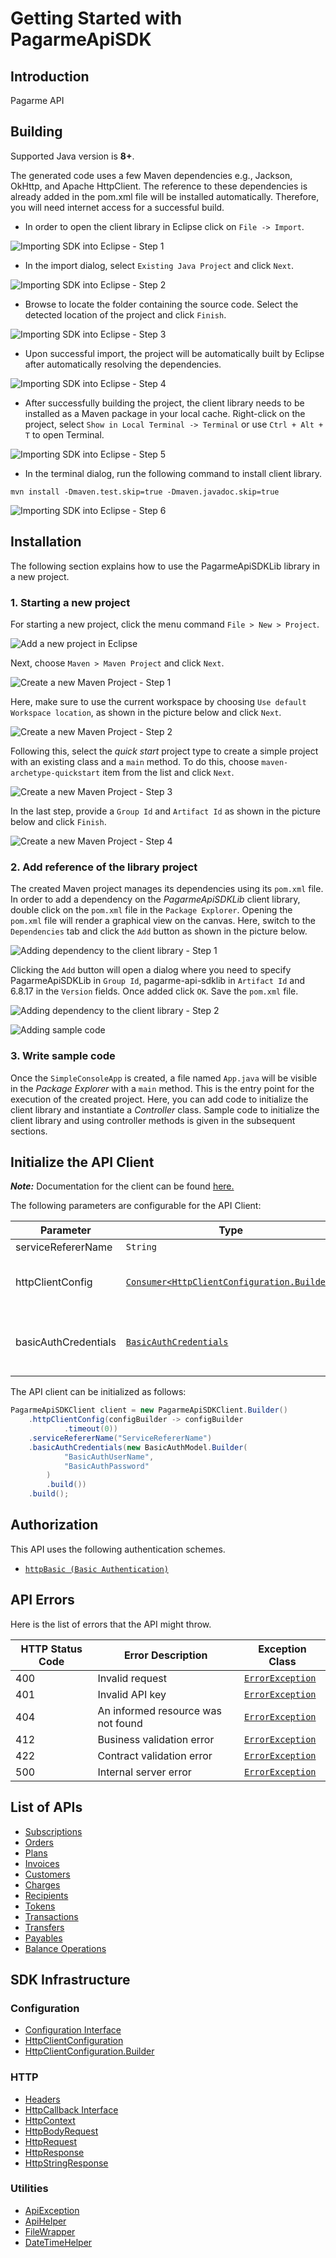 
# Getting Started with PagarmeApiSDK

## Introduction

Pagarme API

## Building

Supported Java version is **8+**.

The generated code uses a few Maven dependencies e.g., Jackson, OkHttp,
and Apache HttpClient. The reference to these dependencies is already
added in the pom.xml file will be installed automatically. Therefore,
you will need internet access for a successful build.

* In order to open the client library in Eclipse click on `File -> Import`.

![Importing SDK into Eclipse - Step 1](https://apidocs.io/illustration/java?workspaceFolder=PagarmeApiSDK-Java&workspaceName=PagarmeApiSDK&projectName=PagarmeApiSDKLib&rootNamespace=me.pagar.api&groupId=PagarmeApiSDKLib&artifactId=pagarme-api-sdklib&version=6.8.17&step=import0)

* In the import dialog, select `Existing Java Project` and click `Next`.

![Importing SDK into Eclipse - Step 2](https://apidocs.io/illustration/java?workspaceFolder=PagarmeApiSDK-Java&workspaceName=PagarmeApiSDK&projectName=PagarmeApiSDKLib&rootNamespace=me.pagar.api&groupId=PagarmeApiSDKLib&artifactId=pagarme-api-sdklib&version=6.8.17&step=import1)

* Browse to locate the folder containing the source code. Select the detected location of the project and click `Finish`.

![Importing SDK into Eclipse - Step 3](https://apidocs.io/illustration/java?workspaceFolder=PagarmeApiSDK-Java&workspaceName=PagarmeApiSDK&projectName=PagarmeApiSDKLib&rootNamespace=me.pagar.api&groupId=PagarmeApiSDKLib&artifactId=pagarme-api-sdklib&version=6.8.17&step=import2)

* Upon successful import, the project will be automatically built by Eclipse after automatically resolving the dependencies.

![Importing SDK into Eclipse - Step 4](https://apidocs.io/illustration/java?workspaceFolder=PagarmeApiSDK-Java&workspaceName=PagarmeApiSDK&projectName=PagarmeApiSDKLib&rootNamespace=me.pagar.api&groupId=PagarmeApiSDKLib&artifactId=pagarme-api-sdklib&version=6.8.17&step=import3)

* After successfully building the project, the client library needs to be installed as a Maven package in your local cache. Right-click on the project, select `Show in Local Terminal -> Terminal` or use `Ctrl + Alt + T` to open Terminal.

![Importing SDK into Eclipse - Step 5](https://apidocs.io/illustration/java?workspaceFolder=PagarmeApiSDK-Java&workspaceName=PagarmeApiSDK&projectName=PagarmeApiSDKLib&rootNamespace=me.pagar.api&groupId=PagarmeApiSDKLib&artifactId=pagarme-api-sdklib&version=6.8.17&step=openTerminal)

* In the terminal dialog, run the following command to install client library.

```
mvn install -Dmaven.test.skip=true -Dmaven.javadoc.skip=true
```

![Importing SDK into Eclipse - Step 6](https://apidocs.io/illustration/java?workspaceFolder=PagarmeApiSDK-Java&workspaceName=PagarmeApiSDK&projectName=PagarmeApiSDKLib&rootNamespace=me.pagar.api&groupId=PagarmeApiSDKLib&artifactId=pagarme-api-sdklib&version=6.8.17&step=installCommand)

## Installation

The following section explains how to use the PagarmeApiSDKLib library in a new project.

### 1. Starting a new project

For starting a new project, click the menu command `File > New > Project`.

![Add a new project in Eclipse](https://apidocs.io/illustration/java?workspaceFolder=PagarmeApiSDK-Java&workspaceName=PagarmeApiSDK&projectName=PagarmeApiSDKLib&rootNamespace=me.pagar.api&groupId=PagarmeApiSDKLib&artifactId=pagarme-api-sdklib&version=6.8.17&step=createNewProject0)

Next, choose `Maven > Maven Project` and click `Next`.

![Create a new Maven Project - Step 1](https://apidocs.io/illustration/java?workspaceFolder=PagarmeApiSDK-Java&workspaceName=PagarmeApiSDK&projectName=PagarmeApiSDKLib&rootNamespace=me.pagar.api&groupId=PagarmeApiSDKLib&artifactId=pagarme-api-sdklib&version=6.8.17&step=createNewProject1)

Here, make sure to use the current workspace by choosing `Use default Workspace location`, as shown in the picture below and click `Next`.

![Create a new Maven Project - Step 2](https://apidocs.io/illustration/java?workspaceFolder=PagarmeApiSDK-Java&workspaceName=PagarmeApiSDK&projectName=PagarmeApiSDKLib&rootNamespace=me.pagar.api&groupId=PagarmeApiSDKLib&artifactId=pagarme-api-sdklib&version=6.8.17&step=createNewProject2)

Following this, select the *quick start* project type to create a simple project with an existing class and a `main` method. To do this, choose `maven-archetype-quickstart` item from the list and click `Next`.

![Create a new Maven Project - Step 3](https://apidocs.io/illustration/java?workspaceFolder=PagarmeApiSDK-Java&workspaceName=PagarmeApiSDK&projectName=PagarmeApiSDKLib&rootNamespace=me.pagar.api&groupId=PagarmeApiSDKLib&artifactId=pagarme-api-sdklib&version=6.8.17&step=createNewProject3)

In the last step, provide a `Group Id` and `Artifact Id` as shown in the picture below and click `Finish`.

![Create a new Maven Project - Step 4](https://apidocs.io/illustration/java?workspaceFolder=PagarmeApiSDK-Java&workspaceName=PagarmeApiSDK&projectName=PagarmeApiSDKLib&rootNamespace=me.pagar.api&groupId=PagarmeApiSDKLib&artifactId=pagarme-api-sdklib&version=6.8.17&step=createNewProject4)

### 2. Add reference of the library project

The created Maven project manages its dependencies using its `pom.xml` file. In order to add a dependency on the *PagarmeApiSDKLib* client library, double click on the `pom.xml` file in the `Package Explorer`. Opening the `pom.xml` file will render a graphical view on the canvas. Here, switch to the `Dependencies` tab and click the `Add` button as shown in the picture below.

![Adding dependency to the client library - Step 1](https://apidocs.io/illustration/java?workspaceFolder=PagarmeApiSDK-Java&workspaceName=PagarmeApiSDK&projectName=PagarmeApiSDKLib&rootNamespace=me.pagar.api&groupId=PagarmeApiSDKLib&artifactId=pagarme-api-sdklib&version=6.8.17&step=testProject0)

Clicking the `Add` button will open a dialog where you need to specify PagarmeApiSDKLib in `Group Id`, pagarme-api-sdklib in `Artifact Id` and 6.8.17 in the `Version` fields. Once added click `OK`. Save the `pom.xml` file.

![Adding dependency to the client library - Step 2](https://apidocs.io/illustration/java?workspaceFolder=PagarmeApiSDK-Java&workspaceName=PagarmeApiSDK&projectName=PagarmeApiSDKLib&rootNamespace=me.pagar.api&groupId=PagarmeApiSDKLib&artifactId=pagarme-api-sdklib&version=6.8.17&step=testProject1)

![Adding sample code](https://apidocs.io/illustration/java?workspaceFolder=PagarmeApiSDK-Java&workspaceName=PagarmeApiSDK&projectName=PagarmeApiSDKLib&rootNamespace=me.pagar.api&groupId=PagarmeApiSDKLib&artifactId=pagarme-api-sdklib&version=6.8.17&step=testProject2)

### 3. Write sample code

Once the `SimpleConsoleApp` is created, a file named `App.java` will be visible in the *Package Explorer* with a `main` method. This is the entry point for the execution of the created project.
Here, you can add code to initialize the client library and instantiate a *Controller* class. Sample code to initialize the client library and using controller methods is given in the subsequent sections.

## Initialize the API Client

**_Note:_** Documentation for the client can be found [here.](https://www.github.com/pagarme/pagarme-java-sdk/tree/6.8.17/doc/client.md)

The following parameters are configurable for the API Client:

| Parameter | Type | Description |
|  --- | --- | --- |
| serviceRefererName | `String` |  |
| httpClientConfig | [`Consumer<HttpClientConfiguration.Builder>`](https://www.github.com/pagarme/pagarme-java-sdk/tree/6.8.17/doc/http-client-configuration-builder.md) | Set up Http Client Configuration instance. |
| basicAuthCredentials | [`BasicAuthCredentials`](https://www.github.com/pagarme/pagarme-java-sdk/tree/6.8.17/doc/auth/basic-authentication.md) | The Credentials Setter for Basic Authentication |

The API client can be initialized as follows:

```java
PagarmeApiSDKClient client = new PagarmeApiSDKClient.Builder()
    .httpClientConfig(configBuilder -> configBuilder
            .timeout(0))
    .serviceRefererName("ServiceRefererName")
    .basicAuthCredentials(new BasicAuthModel.Builder(
            "BasicAuthUserName",
            "BasicAuthPassword"
        )
        .build())
    .build();
```

## Authorization

This API uses the following authentication schemes.

* [`httpBasic (Basic Authentication)`](https://www.github.com/pagarme/pagarme-java-sdk/tree/6.8.17/doc/auth/basic-authentication.md)

## API Errors

Here is the list of errors that the API might throw.

| HTTP Status Code | Error Description | Exception Class |
|  --- | --- | --- |
| 400 | Invalid request | [`ErrorException`](https://www.github.com/pagarme/pagarme-java-sdk/tree/6.8.17/doc/models/error-exception.md) |
| 401 | Invalid API key | [`ErrorException`](https://www.github.com/pagarme/pagarme-java-sdk/tree/6.8.17/doc/models/error-exception.md) |
| 404 | An informed resource was not found | [`ErrorException`](https://www.github.com/pagarme/pagarme-java-sdk/tree/6.8.17/doc/models/error-exception.md) |
| 412 | Business validation error | [`ErrorException`](https://www.github.com/pagarme/pagarme-java-sdk/tree/6.8.17/doc/models/error-exception.md) |
| 422 | Contract validation error | [`ErrorException`](https://www.github.com/pagarme/pagarme-java-sdk/tree/6.8.17/doc/models/error-exception.md) |
| 500 | Internal server error | [`ErrorException`](https://www.github.com/pagarme/pagarme-java-sdk/tree/6.8.17/doc/models/error-exception.md) |

## List of APIs

* [Subscriptions](https://www.github.com/pagarme/pagarme-java-sdk/tree/6.8.17/doc/controllers/subscriptions.md)
* [Orders](https://www.github.com/pagarme/pagarme-java-sdk/tree/6.8.17/doc/controllers/orders.md)
* [Plans](https://www.github.com/pagarme/pagarme-java-sdk/tree/6.8.17/doc/controllers/plans.md)
* [Invoices](https://www.github.com/pagarme/pagarme-java-sdk/tree/6.8.17/doc/controllers/invoices.md)
* [Customers](https://www.github.com/pagarme/pagarme-java-sdk/tree/6.8.17/doc/controllers/customers.md)
* [Charges](https://www.github.com/pagarme/pagarme-java-sdk/tree/6.8.17/doc/controllers/charges.md)
* [Recipients](https://www.github.com/pagarme/pagarme-java-sdk/tree/6.8.17/doc/controllers/recipients.md)
* [Tokens](https://www.github.com/pagarme/pagarme-java-sdk/tree/6.8.17/doc/controllers/tokens.md)
* [Transactions](https://www.github.com/pagarme/pagarme-java-sdk/tree/6.8.17/doc/controllers/transactions.md)
* [Transfers](https://www.github.com/pagarme/pagarme-java-sdk/tree/6.8.17/doc/controllers/transfers.md)
* [Payables](https://www.github.com/pagarme/pagarme-java-sdk/tree/6.8.17/doc/controllers/payables.md)
* [Balance Operations](https://www.github.com/pagarme/pagarme-java-sdk/tree/6.8.17/doc/controllers/balance-operations.md)

## SDK Infrastructure

### Configuration

* [Configuration Interface](https://www.github.com/pagarme/pagarme-java-sdk/tree/6.8.17/doc/configuration-interface.md)
* [HttpClientConfiguration](https://www.github.com/pagarme/pagarme-java-sdk/tree/6.8.17/doc/http-client-configuration.md)
* [HttpClientConfiguration.Builder](https://www.github.com/pagarme/pagarme-java-sdk/tree/6.8.17/doc/http-client-configuration-builder.md)

### HTTP

* [Headers](https://www.github.com/pagarme/pagarme-java-sdk/tree/6.8.17/doc/headers.md)
* [HttpCallback Interface](https://www.github.com/pagarme/pagarme-java-sdk/tree/6.8.17/doc/http-callback-interface.md)
* [HttpContext](https://www.github.com/pagarme/pagarme-java-sdk/tree/6.8.17/doc/http-context.md)
* [HttpBodyRequest](https://www.github.com/pagarme/pagarme-java-sdk/tree/6.8.17/doc/http-body-request.md)
* [HttpRequest](https://www.github.com/pagarme/pagarme-java-sdk/tree/6.8.17/doc/http-request.md)
* [HttpResponse](https://www.github.com/pagarme/pagarme-java-sdk/tree/6.8.17/doc/http-response.md)
* [HttpStringResponse](https://www.github.com/pagarme/pagarme-java-sdk/tree/6.8.17/doc/http-string-response.md)

### Utilities

* [ApiException](https://www.github.com/pagarme/pagarme-java-sdk/tree/6.8.17/doc/api-exception.md)
* [ApiHelper](https://www.github.com/pagarme/pagarme-java-sdk/tree/6.8.17/doc/api-helper.md)
* [FileWrapper](https://www.github.com/pagarme/pagarme-java-sdk/tree/6.8.17/doc/file-wrapper.md)
* [DateTimeHelper](https://www.github.com/pagarme/pagarme-java-sdk/tree/6.8.17/doc/date-time-helper.md)

